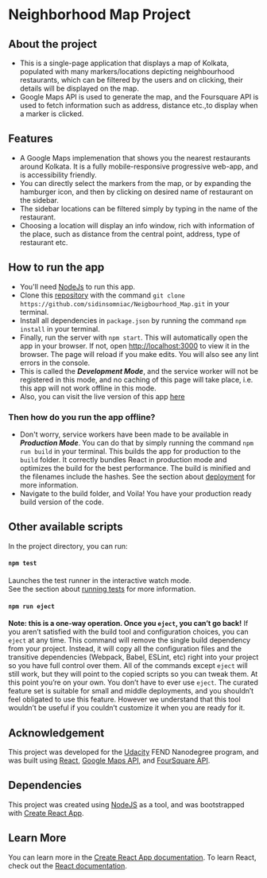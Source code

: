 # Neighborhood Map Project

## About the project
- This is a single-page application that displays a map of Kolkata, populated with many markers/locations depicting neighbourhood restaurants, which can be filtered by the users and on clicking, their details will be displayed on the map.
- Google Maps API is used to generate the map, and the Foursquare API is used to fetch information such as address, distance etc.,to display when a marker is clicked.

## Features
- A Google Maps implemenation that shows you the nearest restaurants around Kolkata. It is a fully mobile-responsive progressive web-app, and is accessibility friendly.
- You can directly select the markers from the map, or by expanding the hamburger icon, and then by clicking on desired name of restaurant on the sidebar.
- The sidebar locations can be filtered simply by typing in the name of the restaurant.
- Choosing a location will display an info window, rich with information of the place, such as distance from the central point, address, type of restaurant etc.

## How to run the app
- You'll need [NodeJs](https://nodejs.org/en/) to run this app.
- Clone this [repository](https://github.com/sidinsomniac/Neigbourhood_Map) with the command `git clone https://github.com/sidinsomniac/Neigbourhood_Map.git` in your terminal.
- Install all dependencies in `package.json` by running the command `npm install` in your terminal.
- Finally, run the server with `npm start`. This will automatically open the app in your browser. If not, open [http://localhost:3000](http://localhost:3000) to view it in the browser. The page will reload if you make edits. You will also see any lint errors in the console.
- This is called the _***Development Mode***_, and the service worker will not be registered in this mode, and no caching of this page will take place, i.e. this app will not work offline in this mode.
- Also, you can visit the live version of this app [here](https://sidinsomniac.github.io/Neigbourhood_Map/)

###  Then how do you run the app offline?
- Don't worry, service workers have been made to be available in _***Production Mode***_. You can do that by simply running the command `npm run build` in your terminal. This builds the app for production to the `build` folder. It correctly bundles React in production mode and optimizes the build for the best performance. The build is minified and the filenames include the hashes. See the section about [deployment](https://facebook.github.io/create-react-app/docs/deployment) for more information.
- Navigate to the build folder, and Voila! You have your production ready build version of the code.

## Other available scripts
In the project directory, you can run:
#### `npm test`
Launches the test runner in the interactive watch mode.<br>
See the section about [running tests](https://facebook.github.io/create-react-app/docs/running-tests) for more information.
#### `npm run eject`
**Note: this is a one-way operation. Once you `eject`, you can’t go back!**
If you aren’t satisfied with the build tool and configuration choices, you can `eject` at any time. This command will remove the single build dependency from your project. 
Instead, it will copy all the configuration files and the transitive dependencies (Webpack, Babel, ESLint, etc) right into your project so you have full control over them. All of the commands except `eject` will still work, but they will point to the copied scripts so you can tweak them. At this point you’re on your own.
You don’t have to ever use `eject`. The curated feature set is suitable for small and middle deployments, and you shouldn’t feel obligated to use this feature. However we understand that this tool wouldn’t be useful if you couldn’t customize it when you are ready for it.

## Acknowledgement
This project was developed for the [Udacity](https://in.udacity.com/) FEND Nanodegree program, and was built using [React](https://reactjs.org/), [Google Maps API](https://developers.google.com/maps/documentation/javascript/tutorial), and [FourSquare API](https://foursquare.com/). 

## Dependencies
This project was created using [NodeJS](https://nodejs.org/en/) as a tool, and was bootstrapped with [Create React App](https://github.com/facebook/create-react-app).

## Learn More
You can learn more in the [Create React App documentation](https://facebook.github.io/create-react-app/docs/getting-started).
To learn React, check out the [React documentation](https://reactjs.org/).
